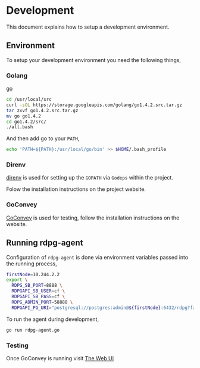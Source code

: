 # Development

This document explains how to setup a development environment.

## Environment 

To setup your development environment you need the following things,

### Golang

[go](http://golang.org)

```sh
cd /usr/local/src
curl -sOL https://storage.googleapis.com/golang/go1.4.2.src.tar.gz
tar zxvf go1.4.2.src.tar.gz
mv go go1.4.2
cd go1.4.2/src/
./all.bash
```

And then add go to your `PATH`,

```sh
echo 'PATH=${PATH}:/usr/local/go/bin' >> $HOME/.bash_profile
```

### Direnv

[direnv](http://direnv.net) is used for setting up the `GOPATH` via `Godeps` within the project.

Folow the installation instructions on the project website.

### GoConvey

[GoConvey](http://goconvey.co) is used for testing, follow the installation 
instructions on the website.

## Running rdpg-agent

Configuration of `rdpg-agent` is done via environment variables passed into the running process,

```sh
firstNode=10.244.2.2
export \
  RDPG_SB_PORT=8888 \
  RDPGAPI_SB_USER=cf \
  RDPGAPI_SB_PASS=cf \
  RDPG_ADMIN_PORT=58888 \
  RDPGAPI_PG_URI="postgresql://postgres:admin@${firstNode}:6432/rdpg?fallback_application_name=rdpg-agent&connect_timeout=5&sslmode=disable" 
```

To run the agent during development,

```sh
go run rdpg-agent.go
```
### Testing
Once GoConvey is running visit [The Web UI](http://127.0.0.1:8080)

